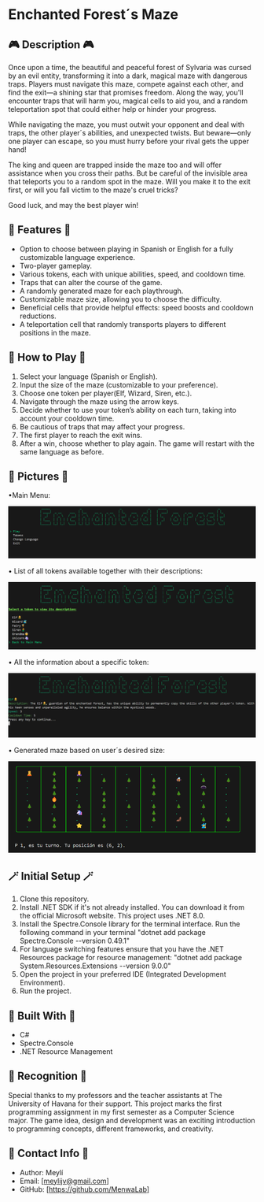 # Enchanted Forest´s Maze 

## 🎮 Description 🎮
Once upon a time, the beautiful and peaceful forest of Sylvaria was cursed by an evil entity, transforming it into a dark, magical maze with dangerous traps. Players must navigate this maze, compete against each other, and find the exit—a shining star that promises freedom. Along the way, you'll encounter traps that will harm you, magical cells to aid you, and a random teleportation spot that could either help or hinder your progress.

While navigating the maze, you must outwit your opponent and deal with traps, the other player´s abilities, and unexpected twists. But beware—only one player can escape, so you must hurry before your rival gets the upper hand!

The king and queen are trapped inside the maze too and will offer assistance when you cross their paths. But be careful of the invisible area that teleports you to a random spot in the maze. Will you make it to the exit first, or will you fall victim to the maze's cruel tricks?

Good luck, and may the best player win!

## 🎄 Features 🎄
- Option to choose between playing in Spanish or English for a fully customizable language experience. 
- Two-player gameplay.
- Various tokens, each with unique abilities, speed, and cooldown time.
- Traps that can alter the course of the game.
- A randomly generated maze for each playthrough.
- Customizable maze size, allowing you to choose the difficulty.
- Beneficial cells that provide helpful effects: speed boosts and cooldown reductions.
- A teleportation cell that randomly transports players to different positions in the maze.

## 📜 How to Play 📜
1. Select your language (Spanish or English).
2. Input the size of the maze (customizable to your preference).
3. Choose one token per player(Elf, Wizard, Siren, etc.).
4. Navigate through the maze using the arrow keys.
5. Decide whether to use your token’s ability on each turn, taking into account your cooldown time.
6. Be cautious of traps that may affect your progress.
7. The first player to reach the exit wins.
8. After a win, choose whether to play again. The game will restart with the same language as before.

## 📸 Pictures 📸
•Main Menu:

![Game Screenshot](Assets/mainMenu.png)

• List of all tokens available together with their descriptions:

![Game Screenshot](Assets/Screenshot3.png) 

• All the information about a specific token:

![Game Screenshot](Assets/elfDescription.png)

• Generated maze based on user´s desired size:

![Game Screenshot](Assets/screenshot2.png)

## 🪄 Initial Setup 🪄 
1. Clone this repository.
2. Install .NET SDK if it's not already installed. You can download it from the official Microsoft website. This project uses .NET 8.0.
3. Install the Spectre.Console library for the terminal interface. Run the following command in your terminal "dotnet add package Spectre.Console --version 0.49.1"
4. For language switching features ensure that you have the .NET Resources package for resource management: "dotnet add package System.Resources.Extensions --version 9.0.0"
5. Open the project in your preferred IDE (Integrated Development Environment).
6. Run the project.

## 🔧 Built With 🔧 
- C#
- Spectre.Console
- .NET Resource Management

## 🙏 Recognition 🙏
Special thanks to my professors and the teacher assistants at The University of Havana for their support. This project marks the first programming assignment in my first semester as a Computer Science major. The game idea, design and development was an exciting introduction to programming concepts, different frameworks, and creativity.

## 📩 Contact Info 📩
- Author: Meylí
- Email: [meylijv@gmail.com]
- GitHub: [https://github.com/MenwaLab]